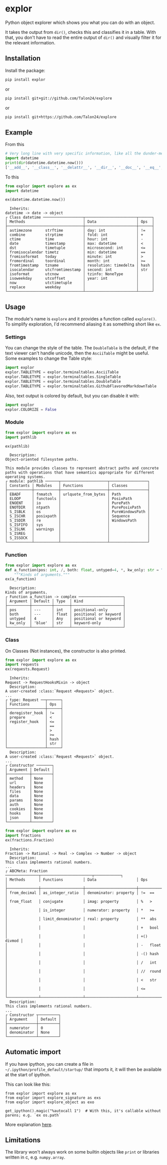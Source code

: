 # explor
Python object explorer which shows you what you can do with an object.

It takes the output from `dir()`, checks this and classifies it in a table.
With that, you don't have to read the entire output of `dir()` and visually
filter it for the relevant information.

## Installation

Install the package:
```bash
pip install explor
```
or
```bash
pip install git+git://github.com/Talon24/explore
```
or
```bash
pip install git+https://github.com/Talon24/explore
```

## Example

From this

```python
# Very long line with very specific information, like all the dunder-methods
import datetime
print(dir(datetime.datetime.now()))
['__add__', '__class__', '__delattr__', '__dir__', '__doc__', '__eq__', '__format__', '__ge__', '__getattribute__', '__getstate__', '__gt__', '__hash__', '__init__', '__init_subclass__', '__le__', '__lt__', '__ne__', '__new__', '__radd__', '__reduce__', '__reduce_ex__', '__repr__', '__rsub__', '__setattr__', '__sizeof__', '__str__', '__sub__', '__subclasshook__', 'astimezone', 'combine', 'ctime', 'date', 'day', 'dst', 'fold', 'fromisocalendar', 'fromisoformat', 'fromordinal', 'fromtimestamp', 'hour', 'isocalendar', 'isoformat', 'isoweekday', 'max', 'microsecond', 'min', 'minute', 'month', 'now', 'replace', 'resolution', 'second', 'strftime', 'strptime', 'time', 'timestamp', 'timetuple', 'timetz', 'today', 'toordinal', 'tzinfo', 'tzname', 'utcfromtimestamp', 'utcnow', 'utcoffset', 'utctimetuple', 'weekday', 'year']
```

To this

```python
from explor import explore as ex
import datetime

ex(datetime.datetime.now())
```
```
  Inherits: 
datetime -> date -> object
┌ Class datetime ──────────────────┬───────────────────────┬──────┐
│ Methods                          │ Data                  │ Ops  │
├──────────────────────────────────┼───────────────────────┼──────┤
│ astimezone      strftime         │ day: int              │ !=   │
│ combine         strptime         │ fold: int             │ +    │
│ ctime           time             │ hour: int             │ -    │
│ date            timestamp        │ max: datetime         │ <    │
│ dst             timetuple        │ microsecond: int      │ <=   │
│ fromisocalendar timetz           │ min: datetime         │ ==   │
│ fromisoformat   today            │ minute: int           │ >    │
│ fromordinal     toordinal        │ month: int            │ >=   │
│ fromtimestamp   tzname           │ resolution: timedelta │ hash │
│ isocalendar     utcfromtimestamp │ second: int           │ str  │
│ isoformat       utcnow           │ tzinfo: NoneType      │      │
│ isoweekday      utcoffset        │ year: int             │      │
│ now             utctimetuple     │                       │      │
│ replace         weekday          │                       │      │
└──────────────────────────────────┴───────────────────────┴──────┘
```

## Usage

The module's name is `explore` and it provides a function called `explore()`.
To simplify exploration, I'd recommend aliasing it as something short like `ex`.
### Settings

You can change the style of the table. The `DoubleTable` is the default, if the text viewer can't handle unicode,
then the `AsciiTable` might be useful. Some examples to change the Table style:
```python
import explor
explor.TABLETYPE = explor.terminaltables.AsciiTable
explor.TABLETYPE = explor.terminaltables.SingleTable
explor.TABLETYPE = explor.terminaltables.DoubleTable
explor.TABLETYPE = explor.terminaltables.GithubFlavoredMarkdownTable
```
Also, text output is colored by default, but you can disable it with:
```python
import explor
explor.COLORIZE = False
```

### Module

```python
from explor import explore as ex
import pathlib

ex(pathlib)
```
```
  Description:
Object-oriented filesystem paths.

This module provides classes to represent abstract paths and concrete
paths with operations that have semantics appropriate for different
operating systems.
┌ module: pathlib ──────┬─────────────────────┬─────────────────┐
│ Constants │ Modules   │ Functions           │ Classes         │
├───────────┼───────────┼─────────────────────┼─────────────────┤
│ EBADF     │ fnmatch   │ urlquote_from_bytes │ Path            │
│ ELOOP     │ functools │                     │ PosixPath       │
│ ENOENT    │ io        │                     │ PurePath        │
│ ENOTDIR   │ ntpath    │                     │ PurePosixPath   │
│ S_ISBLK   │ os        │                     │ PureWindowsPath │
│ S_ISCHR   │ posixpath │                     │ Sequence        │
│ S_ISDIR   │ re        │                     │ WindowsPath     │
│ S_ISFIFO  │ sys       │                     │                 │
│ S_ISLNK   │ warnings  │                     │                 │
│ S_ISREG   │           │                     │                 │
│ S_ISSOCK  │           │                     │                 │
└───────────┴───────────┴─────────────────────┴─────────────────┘
```

### Function

```python
from explor import explore as ex
def a_function(pos: int, /, both: float, untyped=4, *, kw_only: str = "blue") -> complex:
    """Kinds of arguments."""
ex(a_function)
```
```
  Description:
Kinds of arguments.
┌ Function a_function -> complex ────────────────────┐
│ Argument │ Default │ Type  │ Kind                  │
├──────────┼─────────┼───────┼───────────────────────┤
│ pos      │ ---     │ int   │ positional-only       │
│ both     │ ---     │ float │ positional or keyword │
│ untyped  │ 4       │ Any   │ positional or keyword │
│ kw_only  │ 'blue'  │ str   │ keyword-only          │
└──────────┴─────────┴───────┴───────────────────────┘
```

### Class

On Classes (Not instances), the constructor is also printed.

```python
from explor import explore as ex
import requests
ex(requests.Request)
```
```
  Inherits: 
Request -> RequestHooksMixin -> object
  Description:
A user-created :class:`Request <Request>` object.
...
┌ type: Request ──┬──────┐
│ Functions       │ Ops  │
├─────────────────┼──────┤
│ deregister_hook │ !=   │
│ prepare         │ <    │
│ register_hook   │ <=   │
│                 │ ==   │
│                 │ >    │
│                 │ >=   │
│                 │ hash │
│                 │ str  │
└─────────────────┴──────┘
  Description:
A user-created :class:`Request <Request>` object.
...
┌ Constructor ───────┐
│ Argument │ Default │
├──────────┼─────────┤
│ method   │ None    │
│ url      │ None    │
│ headers  │ None    │
│ files    │ None    │
│ data     │ None    │
│ params   │ None    │
│ auth     │ None    │
│ cookies  │ None    │
│ hooks    │ None    │
│ json     │ None    │
└──────────┴─────────┘
```

```python
from explor import explore as ex
import fractions
ex(fractions.Fraction)
```
```
  Inherits: 
Fraction -> Rational -> Real -> Complex -> Number -> object
  Description:
This class implements rational numbers.
...
┌ ABCMeta: Fraction ───────────────┬───────────────────────┬────────────┐
│ Methods      │ Functions         │ Data                  │ Ops        │
├──────────────┼───────────────────┼───────────────────────┼────────────┤
│ from_decimal │ as_integer_ratio  │ denominator: property │ !=  ==     │
│ from_float   │ conjugate         │ imag: property        │ %   >      │
│              │ is_integer        │ numerator: property   │ *   >=     │
│              │ limit_denominator │ real: property        │ **  abs    │
│              │                   │                       │ +   bool   │
│              │                   │                       │ +() divmod │
│              │                   │                       │ -   float  │
│              │                   │                       │ -() hash   │
│              │                   │                       │ /   int    │
│              │                   │                       │ //  round  │
│              │                   │                       │ <   str    │
│              │                   │                       │ <=         │
└──────────────┴───────────────────┴───────────────────────┴────────────┘
  Description:
This class implements rational numbers.
...
┌ Constructor ┬─────────┐
│ Argument    │ Default │
├─────────────┼─────────┤
│ numerator   │ 0       │
│ denominator │ None    │
└─────────────┴─────────┘
```

## Automatic import
If you have ipython, you can create a file in `~/.ipython/profile_default/startup/` that imports it,
it will then be available at the start of ipython.

This can look like this:
```
from explor import explore as ex
from explor import explore_signature as exs
from explor import explore_object as exo

get_ipython().magic("%autocall 1")  # With this, it's callable without parens; e.g. `ex os.path`
```

More explanation [here](https://towardsdatascience.com/how-to-automatically-import-your-favorite-libraries-into-ipython-or-a-jupyter-notebook-9c69d89aa343).


## Limitations

The library won't always work on some builtin objects like `print` or libraries written in c, e.g. `numpy.array`.
